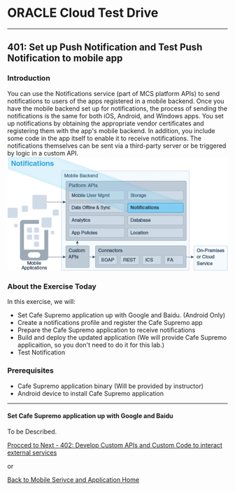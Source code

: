 # ORACLE Cloud Test Drive #
-----
## 401: Set up Push Notification and Test Push Notification to mobile app ##

### Introduction ###
You can use the Notifications service (part of MCS platform APIs) to send notifications to users of the apps registered in a mobile backend. Once you have the mobile backend set up for notifications, the process of sending the notifications is the same for both iOS, Android, and Windows apps. You set up notifications by obtaining the appropriate vendor certificates and registering them with the app's mobile backend. In addition, you include some code in the app itself to enable it to receive notifications. The notifications themselves can be sent via a third-party server or be triggered by logic in a custom API.
![](../common/images/mobile/mcsgs_dt_006_notifications.png)

### About the Exercise Today ###
In this exercise, we will:
- Set Cafe Supremo application up with Google and Baidu. (Android Only)
- Create a notifications profile and register the Cafe Supremo app
- Prepare the Cafe Supremo application to receive notifications
- Build and deploy the updated application (We will provide Cafe Supremo applicaition, so you don't need to do it for this lab.)
- Test Notification

### Prerequisites ###
- Cafe Supremo application binary (Will be provided by instructor)
- Android device to install Cafe Supremo application

----

#### Set Cafe Supremo application up with Google and Baidu ####

To be Described.

[Procced to Next - 402: Develop Custom APIs and Custom Code to interact external services](402-MobileLab.md)

or

[Back to Mobile Serivce and Application Home](README.md)

